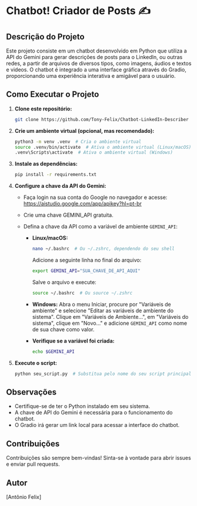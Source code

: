 # Chatbot! Criador de Posts ✍️

## Descrição do Projeto

Este projeto consiste em um chatbot desenvolvido em Python que utiliza a API do Gemini para gerar descrições de posts para o LinkedIn, ou outras redes, a partir de arquivos de diversos tipos, como imagens, áudios e textos e videos. O chatbot é integrado a uma interface gráfica através do Gradio, proporcionando uma experiência interativa e amigável para o usuário.

## Como Executar o Projeto

1.  **Clone este repositório:**

    ```bash
    git clone https://github.com/Tony-Felix/Chatbot-LinkedIn-Describer
    ```

2.  **Crie um ambiente virtual (opcional, mas recomendado):**

    ```bash
    python3 -m venv .venv  # Cria o ambiente virtual
    source .venv/bin/activate  # Ativa o ambiente virtual (Linux/macOS)
    .venv\Scripts\activate  # Ativa o ambiente virtual (Windows)
    ```

3.  **Instale as dependências:**

    ```bash
    pip install -r requirements.txt
    ```

4.  **Configure a chave da API do Gemini:**

    *   Faça login na sua conta do Google no navegador e acesse: <https://aistudio.google.com/app/apikey?hl=pt-br>
    *   Crie uma chave GEMINI\_API gratuita.
    *   Defina a chave da API como a variável de ambiente `GEMINI_API`:

        *   **Linux/macOS:**
            ```bash
            nano ~/.bashrc  # Ou ~/.zshrc, dependendo do seu shell
            ```
            Adicione a seguinte linha no final do arquivo:
            ```bash
            export GEMINI_API="SUA_CHAVE_DE_API_AQUI"
            ```
            Salve o arquivo e execute:
            ```bash
            source ~/.bashrc  # Ou source ~/.zshrc
            ```

        *   **Windows:**
            Abra o menu Iniciar, procure por "Variáveis de ambiente" e selecione "Editar as variáveis de ambiente do sistema". Clique em "Variáveis de Ambiente...", em "Variáveis do sistema", clique em "Novo..." e adicione `GEMINI_API` como nome de sua chave como valor.

        *   **Verifique se a variável foi criada:**
            ```bash
            echo $GEMINI_API
            ```

5.  **Execute o script:**

    ```bash
    python seu_script.py  # Substitua pelo nome do seu script principal
    ```

## Observações

*   Certifique-se de ter o Python instalado em seu sistema.
*   A chave de API do Gemini é necessária para o funcionamento do chatbot.
*   O Gradio irá gerar um link local para acessar a interface do chatbot.

## Contribuições

Contribuições são sempre bem-vindas! Sinta-se à vontade para abrir issues e enviar pull requests.

## Autor

[Antônio Felix]